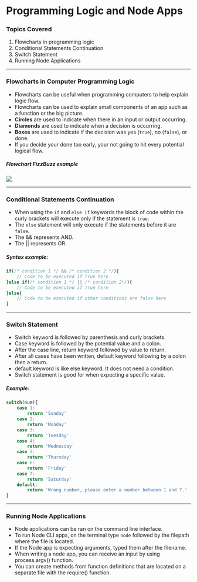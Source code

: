 # Programming Logic and Node Apps

### Topics Covered

1. Flowcharts in programming logic
2. Conditional Statements Continuation
3. Switch Statement
4. Running Node Applications

---

### Flowcharts in Computer Programming Logic

* Flowcharts can be useful when programming computers to help explain logic flow.
* Flowcharts can be used to explain small components of an app such as a function or the big picture.
* **Circles** are used to indicate when there in an input or output occurring.
* **Diamonds** are used to indicate when a decision is occurring.
* **Boxes** are used to indicate if the decision was yes (`true`), no (`false`), or done.
* If you decide your done too early, your not going to hit every potential logical flow.

##### Flowchart **FizzBuzz** example

![](https://i.imgur.com/DLWtYBF.png)

---

### Conditional Statements Continuation

* When using the `if` and `else if` keywords the block of code within the curly brackets will execute only if the statement is `true`.
* The `else` statement will only execute if the statements before it are `false`.
* The && represents AND.
* The || represents OR.


##### Syntax example:
```javascript
if(/* condition 1 */ && /* condition 2 */){
    // Code to be executed if true here
}else if(/* condition 1 */ || /* condition 2*/){
    // Code to be executed if true here
}else{
    // Code to be executed if other conditions are false here
}
```

---

### Switch Statement

* Switch keyword is followed by parenthesis and curly brackets.
* Case keyword is followed by the potential value and a colon.
* After the case line, return keyword followed by value to return.
* After all cases have been written, default keyword following by a colon then a return.
* default keyword is like else keyword. It does not need a condition.
* Switch statement is good for when expecting a specific value.

##### Example:

```javascript
switch(num){
    case 1:
        return 'Sunday'
    case 2:
        return 'Monday'
    case 3:
        return 'Tuesday'
    case 4:
        return 'Wednesday'
    case 5:
        return 'Thursday'
    case 6:
        return 'Friday'
    case 7:
        return 'Saturday'
    default:
        return 'Wrong number, please enter a number between 1 and 7.'
}
```

---

### Running Node Applications

* Node applications can be ran on the command line interface.
* To run Node CLI apps, on the terminal type `node` followed by the filepath where the file is located.
* If the Node app is expecting arguments, typed them after the filename.
* When writing a node app, you can receive an input by using process.argv() function.
* You can create methods from function definitions that are located on a separate file with the require() function.